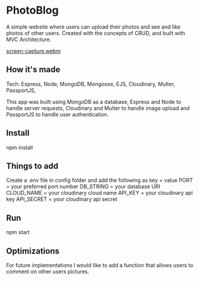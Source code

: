 # PhotoBlog

A simple website where users can upload their photos and see and like photos of other users. 
Created with the concepts of CRUD, and built with MVC Architecture.

[screen-capture.webm](https://user-images.githubusercontent.com/102907651/208216347-6c78e58a-d8e5-47e9-aa3d-2ef5e145ff65.webm)

## How it's made

Tech: Express, Node, MongoDB, Mongoose, EJS, Cloudinary, Multer, PassportJS, 

This app was built using MongoDB as a database, Express and Node to handle server requests, Cloudinary and Multer to handle image upload and PassportJS to handle user authentication. 
 
## Install

npm install

## Things to add

Create a .env file in config folder and add the following as key = value
PORT = your preferred port number
DB_STRING = your database URI
CLOUD_NAME = your cloudinary cloud name
API_KEY = your cloudinary api key
API_SECRET = your cloudinary api secret

## Run
npm start

## Optimizations
For future implementations I would like to add a function that allows users to comment on other users pictures.
